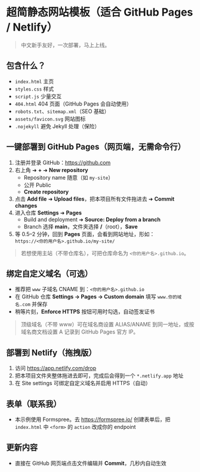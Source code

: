 # 超简静态网站模板（适合 GitHub Pages / Netlify）

> 中文新手友好，一次部署，马上上线。

## 包含什么？
- `index.html` 主页
- `styles.css` 样式
- `script.js` 少量交互
- `404.html` 404 页面（GitHub Pages 会自动使用）
- `robots.txt`、`sitemap.xml`（SEO 基础）
- `assets/favicon.svg` 网站图标
- `.nojekyll` 避免 Jekyll 处理（保险）

## 一键部署到 GitHub Pages（网页端，无需命令行）
1. 注册并登录 GitHub：https://github.com
2. 右上角 ➜ **+** ➜ **New repository**  
   - Repository name 随意（如 `my-site`）
   - 公开 Public
   - **Create repository**
3. 点击 **Add file** ➜ **Upload files**，把本项目所有文件拖进去 ➜ **Commit changes**
4. 进入仓库 **Settings** ➜ **Pages**  
   - Build and deployment ➜ **Source: Deploy from a branch**  
   - Branch 选择 **main**，文件夹选择 **/**（root），**Save**
5. 等 0.5–2 分钟，回到 **Pages** 页面，会看到网站地址，形如：  
   `https://<你的用户名>.github.io/my-site/`

> 若想使用主站（不带仓库名），可把仓库命名为 `<你的用户名>.github.io`。

## 绑定自定义域名（可选）
- 推荐把 `www` 子域名 CNAME 到：`<你的用户名>.github.io`
- 在 GitHub 仓库 **Settings → Pages → Custom domain** 填写 `www.你的域名.com` 并保存  
- 稍等片刻，**Enforce HTTPS** 按钮可用时勾选，自动签发证书

> 顶级域名（不带 www）可在域名商设置 ALIAS/ANAME 到同一地址，或按域名商文档设置 A 记录到 GitHub Pages 官方 IP。

## 部署到 Netlify（拖拽版）
1. 访问 https://app.netlify.com/drop
2. 把本项目文件夹整体拖进去即可，完成后会得到一个 `*.netlify.app` 地址  
3. 在 Site settings 可绑定自定义域名并启用 HTTPS（自动）

## 表单（联系我）
- 本示例使用 Formspree。去 https://formspree.io/ 创建表单后，把 `index.html` 中 `<form>` 的 `action` 改成你的 endpoint

## 更新内容
- 直接在 GitHub 网页端点击文件编辑并 **Commit**，几秒内自动生效
